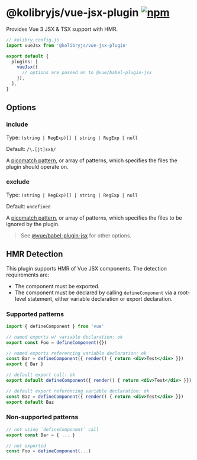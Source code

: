 # @kolibryjs/vue-jsx-plugin [![npm](https://img.shields.io/npm/v/@kolibryjs/vue-jsx-plugin.svg)](https://npmjs.com/package/@kolibryjs/vue-jsx-plugin)

Provides Vue 3 JSX & TSX support with HMR.

```ts
// kolibry.config.js
import vueJsx from '@kolibryjs/vue-jsx-plugin'

export default {
  plugins: [
    vueJsx({
      // options are passed on to @vue/babel-plugin-jsx
    }),
  ],
}
```

## Options

### include

Type: `(string | RegExp)[] | string | RegExp | null`

Default: `/\.[jt]sx$/`

A [picomatch pattern](https://github.com/micromatch/picomatch), or array of patterns, which specifies the files the plugin should operate on.

### exclude

Type: `(string | RegExp)[] | string | RegExp | null`

Default: `undefined`

A [picomatch pattern](https://github.com/micromatch/picomatch), or array of patterns, which specifies the files to be ignored by the plugin.

> See [@vue/babel-plugin-jsx](https://github.com/vuejs/jsx-next) for other options.

## HMR Detection

This plugin supports HMR of Vue JSX components. The detection requirements are:

- The component must be exported.
- The component must be declared by calling `defineComponent` via a root-level statement, either variable declaration or export declaration.

### Supported patterns

```jsx
import { defineComponent } from 'vue'

// named exports w/ variable declaration: ok
export const Foo = defineComponent({})

// named exports referencing variable declaration: ok
const Bar = defineComponent({ render() { return <div>Test</div> }})
export { Bar }

// default export call: ok
export default defineComponent({ render() { return <div>Test</div> }})

// default export referencing variable declaration: ok
const Baz = defineComponent({ render() { return <div>Test</div> }})
export default Baz
```

### Non-supported patterns

```jsx
// not using `defineComponent` call
export const Bar = { ... }

// not exported
const Foo = defineComponent(...)
```
